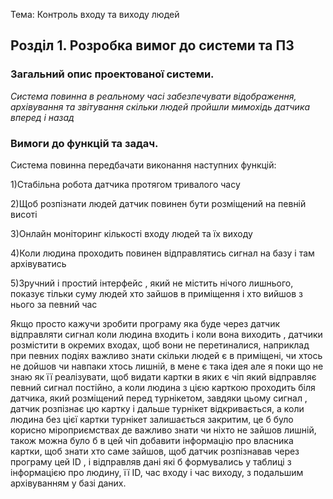 Тема: Контроль входу та виходу людей

## Розділ 1. Розробка вимог до системи та ПЗ

### Загальний опис проектованої системи.

*Система повинна в реальному часі забезпечувати відображення, архівування та звітування скільки людей пройшли мимохідь датчика вперед і назад*

### Вимоги до функцій та задач.

Система повинна передбачати виконання наступних функцій:

1)Стабільна робота датчика протягом тривалого часу

2)Щоб розпізнати людей датчик повинен бути розміщений на певній висоті 

3)Онлайн моніторинг кількості входу людей та їх виходу

4)Коли людина проходить повинен відправлятись сигнал на базу і там архівуватись

5)Зручний і простий інтерфейс , який не містить нічого лишнього, показує тільки суму людей хто зайшов в приміщення і хто вийшов з нього за певний час

Якщо просто кажучи зробити програму яка буде через датчик відправляти сигнал коли людина входить і коли вона виходить , датчики розмістити в окремих входах, щоб вони не перетиналися, наприклад при певних подіях важливо знати скільки людей є в приміщені, чи хтось не дойшов чи навпаки хтось лишній, в мене є така ідея але я поки що не знаю як її реалізувати, щоб видати картки в яких є чіп який відправляє певний сигнал постійно, а коли людина з цією карткою проходить біля датчика, який розміщений перед турнікетом, завдяки цьому сигнал , датчик розпізнає цю картку і дальше турнікет відкривається, а коли людина без цієї картки турнікет залишається закритим, це б було корисно міроприємствах де важливо знати чи ніхто не зайшов лишній, також можна було б в цей чіп добавити інформацію про власника картки, щоб знати хто саме зайшов, щоб датчик розпізнавав через програму цей ID , і відправляв дані які б формувались у таблиці з інформацією про людину, її ID, час входу і час виходу, з подальшим архівуванням у базі даних. 